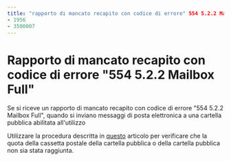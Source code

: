 ```yaml
---
title: "rapporto di mancato recapito con codice di errore" 554 5.2.2 Mailbox Full "" ms. Author: ChrisDa Author: ChrisDa Manager: dansimp ms. Date: 04/21/2020 ms. audience: ITPro ms. Topic: article ms. Service: O365-Administration ROBOTs: noindex, nofollow localization_priority: Normal ms. Custom: 
- 1956
- 3500007
---
```


# <a name="ndr-with-error-code-554-522-mailbox-full"></a>Rapporto di mancato recapito con codice di errore "554 5.2.2 Mailbox Full"

Se si riceve un rapporto di mancato recapito con codice di errore "554 5.2.2 Mailbox Full", quando si inviano messaggi di posta elettronica a una cartella pubblica abilitata all'utilizzo  

Utilizzare la procedura descritta in [questo](https://aka.ms/554522) articolo per verificare che la quota della cassetta postale della cartella pubblica o della cartella pubblica non sia stata raggiunta.
